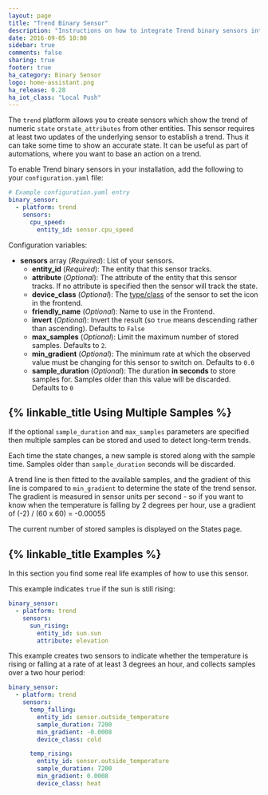 ```yaml
---
layout: page
title: "Trend Binary Sensor"
description: "Instructions on how to integrate Trend binary sensors into Home Assistant."
date: 2016-09-05 10:00
sidebar: true
comments: false
sharing: true
footer: true
ha_category: Binary Sensor
logo: home-assistant.png
ha_release: 0.28
ha_iot_class: "Local Push"
---
```


The `trend` platform allows you to create sensors which show the trend of numeric `state` or`state_attributes` from other entities. This sensor requires at least two updates of the underlying sensor to establish a trend. Thus it can take some time to show an accurate state. It can be useful as part of automations, where you want to base an action on a trend.

To enable Trend binary sensors in your installation, add the following to your `configuration.yaml` file:

```yaml
# Example configuration.yaml entry
binary_sensor:
  - platform: trend
    sensors:
      cpu_speed:
        entity_id: sensor.cpu_speed
```

Configuration variables:

- **sensors** array (*Required*): List of your sensors.
  - **entity_id** (*Required*): The entity that this sensor tracks.
  - **attribute** (*Optional*): The attribute of the entity that this sensor tracks. If no attribute is specified then the sensor will track the state.
  - **device_class** (*Optional*): The [type/class](/components/binary_sensor/) of the sensor to set the icon in the frontend.
  - **friendly_name** (*Optional*): Name to use in the Frontend.
  - **invert** (*Optional*): Invert the result (so `true` means descending rather than ascending). Defaults to `False`
  - **max_samples** (*Optional*): Limit the maximum number of stored samples. Defaults to `2`.
  - **min_gradient** (*Optional*): The minimum rate at which the observed value must be changing for this sensor to switch on. Defaults to `0.0`
  - **sample_duration** (*Optional*): The duration **in seconds** to store samples for. Samples older than this value will be discarded. Defaults to `0`

## {% linkable_title Using Multiple Samples %}

If the optional `sample_duration` and `max_samples` parameters are specified then multiple samples can be stored and used to detect long-term trends.

Each time the state changes, a new sample is stored along with the sample time. Samples older than `sample_duration` seconds will be discarded.

A trend line is then fitted to the available samples, and the gradient of this line is compared to `min_gradient` to determine the state of the trend sensor. The gradient is measured in sensor units per second - so if you want to know when the temperature is falling by 2 degrees per hour, use a gradient of (-2) / (60 x 60) = -0.00055

The current number of stored samples is displayed on the States page.

## {% linkable_title Examples %}

In this section you find some real life examples of how to use this sensor.

This example indicates `true` if the sun is still rising:

```yaml
binary_sensor:
  - platform: trend
    sensors:
      sun_rising:
        entity_id: sun.sun
        attribute: elevation
```

This example creates two sensors to indicate whether the temperature is rising or falling at a rate of at least 3 degrees an hour, and collects samples over a two hour period:

```yaml
binary_sensor:
  - platform: trend
    sensors:
      temp_falling:
        entity_id: sensor.outside_temperature
        sample_duration: 7200
        min_gradient: -0.0008
        device_class: cold

      temp_rising:
        entity_id: sensor.outside_temperature
        sample_duration: 7200
        min_gradient: 0.0008
        device_class: heat
```
